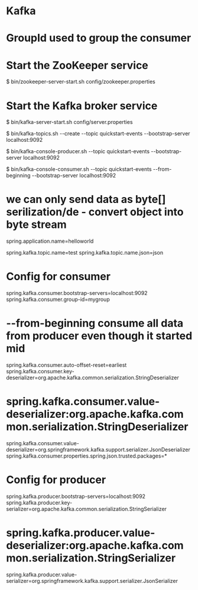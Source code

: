 # Kafka

# GroupId used to group the consumer



# Start the ZooKeeper service
$ bin/zookeeper-server-start.sh config/zookeeper.properties

# Start the Kafka broker service
$ bin/kafka-server-start.sh config/server.properties

$ bin/kafka-topics.sh --create --topic quickstart-events --bootstrap-server localhost:9092



$ bin/kafka-console-producer.sh --topic quickstart-events --bootstrap-server localhost:9092



$ bin/kafka-console-consumer.sh --topic quickstart-events --from-beginning --bootstrap-server localhost:9092


# we can only send data as byte[] serilization/de  - convert object into byte stream


spring.application.name=helloworld

spring.kafka.topic.name=test
spring.kafka.topic.name.json=json



# Config for consumer
spring.kafka.consumer.bootstrap-servers=localhost:9092
spring.kafka.consumer.group-id=mygroup
# --from-beginning consume all data from producer even though it started mid
spring.kafka.consumer.auto-offset-reset=earliest   
spring.kafka.consumer.key-deserializer=org.apache.kafka.common.serialization.StringDeserializer
# spring.kafka.consumer.value-deserializer:org.apache.kafka.common.serialization.StringDeserializer
spring.kafka.consumer.value-deserializer=org.springframework.kafka.support.serializer.JsonDeserializer
spring.kafka.consumer.properties.spring.json.trusted.packages=*

# Config for producer
spring.kafka.producer.bootstrap-servers=localhost:9092
spring.kafka.producer.key-serializer=org.apache.kafka.common.serialization.StringSerializer
# spring.kafka.producer.value-deserializer:org.apache.kafka.common.serialization.StringSerializer
spring.kafka.producer.value-serializer=org.springframework.kafka.support.serializer.JsonSerializer


